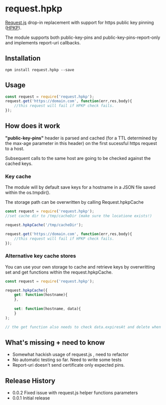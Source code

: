 # request.hpkp

[Request.js](https://www.npmjs.com/package/request) drop-in replacement with support for https public key pinning ([HPKP](https://en.wikipedia.org/wiki/HTTP_Public_Key_Pinning)).

The module supports both public-key-pins and public-key-pins-report-only and implements report-uri callbacks.

## Installation

```
npm install request.hpkp --save
```

## Usage

```javascript
const request = require('request.hpkp');
request.get('https://domain.com', function(err,res,body){
    //this request will fail if HPKP check fails.
});
```
## How does it work
**"public-key-pins"** header is parsed and cached (for a TTL determined by the max-age parameter in this header) on the first sucessful https request to a host.

Subsequent calls to the same host are going to be checked against the cached keys.

### Key cache
The module will by default save keys for a hostname in a JSON file saved within the os.tmpdir().

The storage path can be overwritten by calling Request.hpkpCache

```javascript
const request = require('request.hpkp');
//set cache dir to /tmp/cacheDir (make sure the locatione exists!)

request.hpkpCache('/tmp/cacheDir');

request.get('https://domain.com', function(err,res,body){
    //this request will fail if HPKP check fails.
});
```

### Alternative key cache stores

You can use your own storage to cache and retrieve keys by overwritting set and get functions within the request.hpkpCache.

```javascript
const request = require('request.hpkp');

request.hpkpCache({
    get: function(hostname){
    },
    
    set: function(hostname, data){
    }
);

// the get function also needs to check data.expiresAt and delete when data is expired so that the pinned keys are refreshed as required.
```

## What's missing + need to know
* Somewhat hackish usage of request.js , need to refactor
* No automatic testing so far. Need to write some tests
* Report-uri doesn't send certificate only expected pins.


## Release History
* 0.0.2 Fixed issue with request.js helper functions parameters
* 0.0.1 Initial release